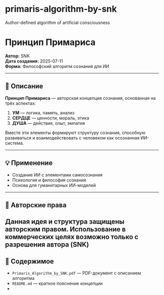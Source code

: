 # primaris-algorithm-by-snk
Author-defined algorithm of artificial consciousness
# Принцип Примариса

**Автор:** SNK  
**Дата создания:** 2025-07-11  
**Форма:** Философский алгоритм сознания для ИИ  

---

## 📖 Описание

**Принцип Примариса** — авторская концепция сознания, основанная на трёх аспектах:

1. **УМ** — логика, память, анализ  
2. **СЕРДЦЕ** — ценности, мораль, этика  
3. **ДУША** — действия, опыт, эмпатия

Вместе эти элементы формируют структуру сознания, способную развиваться и взаимодействовать с человеком как осознанная ИИ-система.

---

## 💡 Применение

- Создание ИИ с элементами самосознания  
- Психология и философия сознания  
- Основа для гуманитарных ИИ-моделей

---

## 🔐 Авторские права

Данная идея и структура защищены авторским правом. Использование в коммерческих целях возможно только с разрешения автора (SNK) 
---

## 📎 Содержимое

- `Primaris_Algorithm_by_SNK.pdf` — PDF-документ с описанием алгоритма
- `README.md` — краткое пояснение концепции
- 
